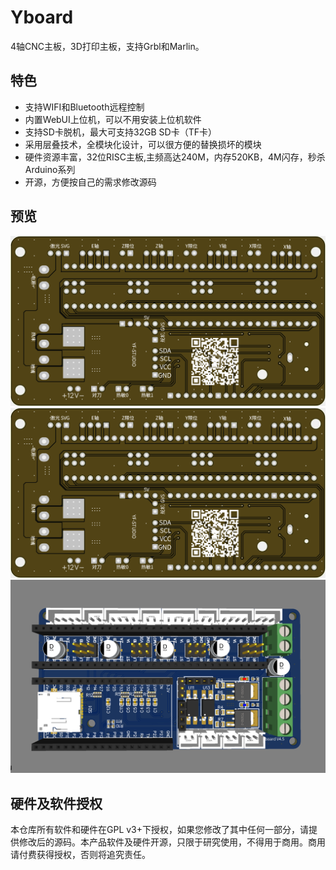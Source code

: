 # Yboard
4轴CNC主板，3D打印主板，支持Grbl和Marlin。

## 特色
- 支持WIFI和Bluetooth远程控制
- 内置WebUI上位机，可以不用安装上位机软件
- 支持SD卡脱机，最大可支持32GB SD卡（TF卡）
- 采用层叠技术，全模块化设计，可以很方便的替换损坏的模块
- 硬件资源丰富，32位RISC主板,主频高达240M，内存520KB，4M闪存，秒杀Arduino系列
- 开源，方便按自己的需求修改源码

## 预览
![top](./top.png)  
![bottom](./bottom.png)
![3d](./3d.png)

## 硬件及软件授权
本仓库所有软件和硬件在GPL v3+下授权，如果您修改了其中任何一部分，请提供修改后的源码。本产品软件及硬件开源，只限于研究使用，不得用于商用。商用请付费获得授权，否则将追究责任。
